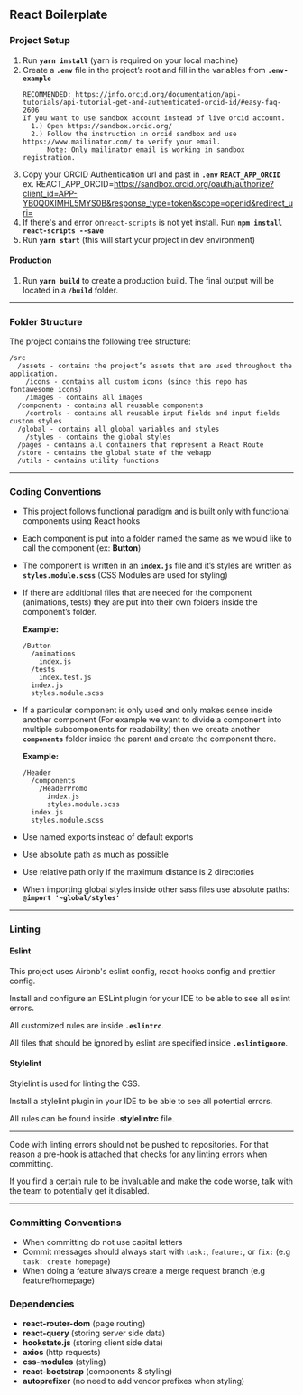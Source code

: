 ## React Boilerplate

### Project Setup

1. Run **`yarn install`** (yarn is required on your local machine)
2. Create a **`.env`** file in the project’s root and fill in the variables from **`.env-example`**
    ```
    RECOMMENDED: https://info.orcid.org/documentation/api-tutorials/api-tutorial-get-and-authenticated-orcid-id/#easy-faq-2606
    If you want to use sandbox account instead of live orcid account.
      1.) Open https://sandbox.orcid.org/
      2.) Follow the instruction in orcid sandbox and use https://www.mailinator.com/ to verify your email.
          Note: Only mailinator email is working in sandbox registration.
    ```
3. Copy your ORCID Authentication url and past in  **`.env`** **`REACT_APP_ORCID`**
      ex. REACT_APP_ORCID=https://sandbox.orcid.org/oauth/authorize?client_id=APP-YB0Q0XIMHL5MYS0B&response_type=token&scope=openid&redirect_uri=
4. If there's and error on`react-scripts` is not yet install. Run **`npm install react-scripts --save`**
5. Run **`yarn start`** (this will start your project in dev environment)

#### Production

1. Run **`yarn build`** to create a production build. The final output will be located in a **`/build`** folder.

---

### Folder Structure

The project contains the following tree structure:

```
/src
  /assets - contains the project’s assets that are used throughout the application.
    /icons - contains all custom icons (since this repo has fontawesome icons)
    /images - contains all images
  /components - contains all reusable components
    /controls - contains all reusable input fields and input fields custom styles
  /global - contains all global variables and styles
    /styles - contains the global styles
  /pages - contains all containers that represent a React Route
  /store - contains the global state of the webapp
  /utils - contains utility functions
```

---

### Coding Conventions

- This project follows functional paradigm and is built only with functional components using React hooks

- Each component is put into a folder named the same as we would like to call the component (ex: **Button**)

- The component is written in an **`index.js`** file and it’s styles are written as **`styles.module.scss`** (CSS Modules are used for styling)

- If there are additional files that are needed for the component (animations, tests) they are put into their own folders inside the component’s folder.

  **Example:**

  ```
  /Button
    /animations
      index.js
    /tests
      index.test.js
    index.js
    styles.module.scss
  ```

- If a particular component is only used and only makes sense inside another component (For example we want to divide a component into multiple subcomponents for readability) then we create another **`components`** folder inside the parent and create the component there.

  **Example:**

  ```
  /Header
    /components
      /HeaderPromo
        index.js
        styles.module.scss
    index.js
    styles.module.scss
  ```

- Use named exports instead of default exports

- Use absolute path as much as possible

- Use relative path only if the maximum distance is 2 directories

- When importing global styles inside other sass files use absolute paths: **`@import '~global/styles'`**

---

### Linting

#### Eslint

This project uses Airbnb's eslint config, react-hooks config and prettier config.

Install and configure an ESLint plugin for your IDE to be able to see all eslint errors.

All customized rules are inside **`.eslintrc`**.

All files that should be ignored by eslint are specified inside **`.eslintignore`**.

#### Stylelint

Stylelint is used for linting the CSS.

Install a stylelint plugin in your IDE to be able to see all potential errors.

All rules can be found inside **.stylelintrc** file.

---

Code with linting errors should not be pushed to repositories. For that reason a pre-hook is attached that checks for any linting errors when committing.

If you find a certain rule to be invaluable and make the code worse, talk with the team to potentially get it disabled.

---

### Committing Conventions

- When committing do not use capital letters
- Commit messages should always start with `task:`, `feature:`, or `fix:` (e.g `task: create homepage`)
- When doing a feature always create a merge request branch (e.g feature/homepage)

### Dependencies

- **react-router-dom** (page routing)
- **react-query** (storing server side data)
- **hookstate.js** (storing client side data)
- **axios** (http requests)
- **css-modules** (styling)
- **react-bootstrap** (components & styling)
- **autoprefixer** (no need to add vendor prefixes when styling)
